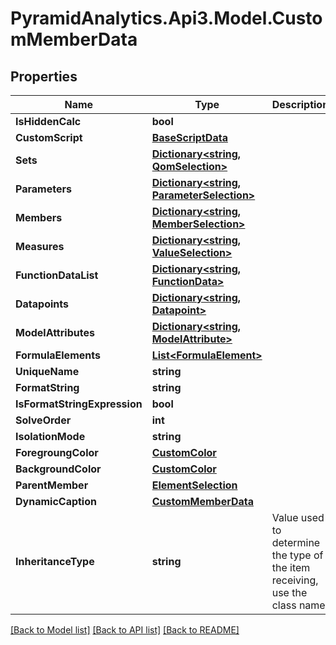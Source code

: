 # PyramidAnalytics.Api3.Model.CustomMemberData

## Properties

Name | Type | Description | Notes
------------ | ------------- | ------------- | -------------
**IsHiddenCalc** | **bool** |  | [optional] 
**CustomScript** | [**BaseScriptData**](BaseScriptData.md) |  | [optional] 
**Sets** | [**Dictionary&lt;string, QomSelection&gt;**](QomSelection.md) |  | [optional] 
**Parameters** | [**Dictionary&lt;string, ParameterSelection&gt;**](ParameterSelection.md) |  | [optional] 
**Members** | [**Dictionary&lt;string, MemberSelection&gt;**](MemberSelection.md) |  | [optional] 
**Measures** | [**Dictionary&lt;string, ValueSelection&gt;**](ValueSelection.md) |  | [optional] 
**FunctionDataList** | [**Dictionary&lt;string, FunctionData&gt;**](FunctionData.md) |  | [optional] 
**Datapoints** | [**Dictionary&lt;string, Datapoint&gt;**](Datapoint.md) |  | [optional] 
**ModelAttributes** | [**Dictionary&lt;string, ModelAttribute&gt;**](ModelAttribute.md) |  | [optional] 
**FormulaElements** | [**List&lt;FormulaElement&gt;**](FormulaElement.md) |  | [optional] 
**UniqueName** | **string** |  | [optional] 
**FormatString** | **string** |  | [optional] 
**IsFormatStringExpression** | **bool** |  | [optional] 
**SolveOrder** | **int** |  | [optional] 
**IsolationMode** | **string** |  | [optional] 
**ForegroungColor** | [**CustomColor**](CustomColor.md) |  | [optional] 
**BackgroundColor** | [**CustomColor**](CustomColor.md) |  | [optional] 
**ParentMember** | [**ElementSelection**](ElementSelection.md) |  | [optional] 
**DynamicCaption** | [**CustomMemberData**](CustomMemberData.md) |  | [optional] 
**InheritanceType** | **string** | Value used to determine the type of the item receiving, use the class name | [optional] 

[[Back to Model list]](../README.md#documentation-for-models) [[Back to API list]](../README.md#documentation-for-api-endpoints) [[Back to README]](../README.md)

